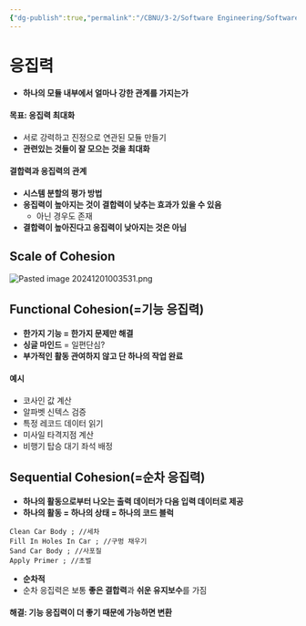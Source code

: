 ```yaml
---
{"dg-publish":true,"permalink":"/CBNU/3-2/Software Engineering/Software Design/Cohesion/"}
---
```




# 응집력
- **하나의 모듈 내부에서 얼마나 강한 관계를 가지는가**
#### 목표: 응집력 최대화
- 서로 강력하고 진정으로 연관된 모듈 만들기
- **관련있는 것들이 잘 모으는 것을 최대화**
#### 결합력과 응집력의 관계
- **시스템 분할의 평가 방법**
- **응집력이 높아지는 것이 결합력이 낮추는 효과가 있을 수 있음**
	- 아닌 경우도 존재
- **결합력이 높아진다고 응집력이 낮아지는 것은 아님**


## Scale of Cohesion
![Pasted image 20241201003531.png](/img/user/Image/Pasted%20image%2020241201003531.png)


## Functional Cohesion(=기능 응집력)
- **한가지 기능 = 한가지 문제만 해결**
- **싱글 마인드** = 일편단심?
- **부가적인 활동 관여하지 않고 단 하나의 작업 완료**
#### 예시
- 코사인 값 계산
- 알파벳 신텍스 검증
- 특정 레코드 데이터 읽기
- 미사일 타격지점 계산
- 비행기 탑승 대기 좌석 배정

## Sequential Cohesion(=순차 응집력)
- **하나의 활동으로부터 나오는 출력 데이터가 다음 입력 데이터로 제공**
- **하나의 활동 = 하나의 상태 = 하나의 코드 블럭**
```
Clean Car Body ; //세차
Fill In Holes In Car ; //구멍 채우기
Sand Car Body ; //사포질
Apply Primer ; //초벌
```
- **순차적**
- 순차 응집력은 보통 **좋은 결합력**과 **쉬운 유지보수**를 가짐
#### 해결: 기능 응집력이 더 좋기 때문에 가능하면 변환